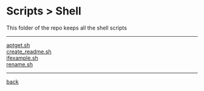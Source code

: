 # Scripts > Shell
This folder of the repo keeps all the shell scripts

---------------------------
[aptget.sh](aptget.sh)<br>
[create_readme.sh](create_readme.sh)<br>
[ifexample.sh](ifexample.sh)<br>
[rename.sh](rename.sh)<br>

---------------------------

[back](../)
